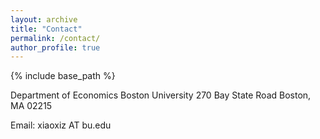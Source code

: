 ```yaml
---
layout: archive
title: "Contact"
permalink: /contact/
author_profile: true
---
```


{% include base_path %}

Department of Economics
Boston University
270 Bay State Road
Boston, MA 02215

Email: xiaoxiz AT bu.edu
